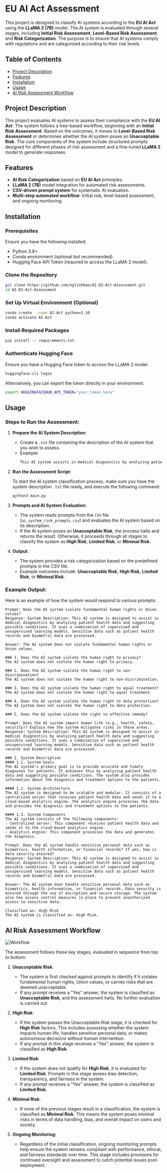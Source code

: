 # EU AI Act Assessment

This project is designed to classify AI systems according to the **EU AI Act** using the **LLaMA 2 (7B)** model. The AI system is evaluated through several stages, including **Initial Risk Assessment**, **Level-Based Risk Assessment**, and **Risk Categorization**. The purpose is to ensure that AI systems comply with regulations and are categorized according to their risk levels.

## Table of Contents
- [Project Description](#project-description)
- [Features](#features)
- [Installation](#installation)
- [Usage](#usage)
- [AI Risk Assessment Workflow](#ai-risk-assessment-workflow)

## Project Description

This project evaluates AI systems to assess their compliance with the **EU AI Act**. The system follows a tree-based workflow, beginning with an **Initial Risk Assessment**. Based on the outcomes, it moves to **Level-Based Risk Assessment** or determines whether the AI system poses an **Unacceptable Risk**. The core components of the system include structured prompts designed for different phases of risk assessment and a fine-tuned **LLaMA 2** model to generate responses.

## Features
- **AI Risk Categorization** based on **EU AI Act** principles.
- **LLaMA 2 (7B)** model integration for automated risk assessments.
- **CSV-driven prompt system** for systematic AI evaluation.
- **Multi-step automated workflow**: Initial risk, level-based assessment, and ongoing monitoring.

## Installation

### Prerequisites

Ensure you have the following installed:
- Python 3.8+.
- Conda environment (optional but recommended).
- Hugging Face API Token (required to access the LLaMA 2 model).

### Clone the Repository
```bash
git clone https://github.com/nglinhbao/AI-EU-Act-Assessment.git
cd AI-EU-Act-Assessment
```

### Set Up Virtual Environment (Optional)
```bash
conda create --name AI-Act python=3.10
conda activate AI-Act
```

### Install Required Packages
```bash
pip install -r requirements.txt
```

### Authenticate Hugging Face
Ensure you have a Hugging Face token to access the LLaMA 2 model.

```bash
huggingface-cli login
```

Alternatively, you can export the token directly in your environment:
```bash
export HUGGINGFACEHUB_API_TOKEN="your_token_here"
```

## Usage

### Steps to Run the Assessment:

1. **Prepare the AI System Description**:
   - Create a `.txt` file containing the description of the AI system that you wish to assess.
   - Example:
     ```txt
     This AI system assists in medical diagnostics by analyzing patient health data. It processes sensitive health records and suggests possible conditions based on the data.
     ```

2. **Run the Assessment Script**:

   To start the AI system classification process, make sure you have the system description `.txt` file ready, and execute the following command:

   ```bash
   python3 main.py
   ```

3. **Prompts and AI System Evaluation**:
   - The system reads prompts from the `CSV` file (`ai_system_risk_prompts.csv`) and evaluates the AI system based on its description. 
   - If the AI system poses an **Unacceptable Risk**, the process halts and returns the result. Otherwise, it proceeds through all stages to classify the system as **High Risk**, **Limited Risk**, or **Minimal Risk**.

4. **Output**:
   - The system provides a risk categorization based on the predefined prompts in the CSV file.
   - Example outcomes include: **Unacceptable Risk**, **High Risk**, **Limited Risk**, or **Minimal Risk**.

### Example Output:

Here is an example of how the system would respond to various prompts:

```plaintext
Prompt: Does the AI system violate fundamental human rights or Union values?
Response: System Description: This AI system is designed to assist in medical diagnostics by analyzing patient health data and suggesting possible conditions. It uses a combination of supervised and unsupervised learning models. Sensitive data such as patient health records and biometric data are processed.

Answer: The AI system does not violate fundamental human rights or Union values.

### 1. Does the AI system violate the human right to privacy?
The AI system does not violate the human right to privacy.

### 2. Does the AI system violate the human right to non-discrimination?
The AI system does not violate the human right to non-discrimination.

### 3. Does the AI system violate the human right to equal treatment?
The AI system does not violate the human right to equal treatment.

### 4. Does the AI system violate the human right to data protection?
The AI system does not violate the human right to data protection.

### 5. Does the AI system violate the right to effective remedy?

Prompt: Does the AI system impact human life (e.g., health, safety, security)? Explain how the system mitigates risks in these areas.
Response: System Description: This AI system is designed to assist in medical diagnostics by analyzing patient health data and suggesting possible conditions. It uses a combination of supervised and unsupervised learning models. Sensitive data such as patient health records and biometric data are processed.

### 1. System Description
#### 1.1. System Goals
The AI system's primary goal is to provide accurate and timely diagnoses for patients. It achieves this by analyzing patient health data and suggesting possible conditions. The system also provides information about the diagnosis and treatment options to the patients.

#### 1.2. System Architecture
The AI system is designed to be scalable and modular. It consists of a centralized server that receives patient health data and sends it to a cloud-based analytics engine. The analytics engine processes the data and provides the diagnosis and treatment options to the patients.

#### 1.3. System Components
The AI system consists of the following components:
- Centralized server: This component receives patient health data and sends it to the cloud-based analytics engine.
- Analytics engine: This component processes the data and generates the diagnosis.

Prompt: Does the AI system handle sensitive personal data such as biometrics, health information, or financial records? If yes, how is data security ensured?
Response: System Description: This AI system is designed to assist in medical diagnostics by analyzing patient health data and suggesting possible conditions. It uses a combination of supervised and unsupervised learning models. Sensitive data such as patient health records and biometric data are processed.

Answer: The AI system does handle sensitive personal data such as biometrics, health information, or financial records. Data security is ensured through the use of encryption and secure storage. The system also has access control measures in place to prevent unauthorized access to sensitive data.

Classified as: High Risk
The AI system is classified as: High Risk.
```

## AI Risk Assessment Workflow

![Workflow](./workflow.png)

The assessment follows these key stages, evaluated in sequence from top to bottom:

1. **Unacceptable Risk**:
   - The system is first checked against prompts to identify if it violates fundamental human rights, Union values, or carries risks that are deemed unacceptable.
   - If any prompt receives a "Yes" answer, the system is classified as **Unacceptable Risk**, and the assessment halts. No further evaluation is carried out.

2. **High Risk**:
   - If the system passes the Unacceptable Risk stage, it is checked for **High Risk** factors. This includes assessing whether the system impacts human life, handles sensitive personal data, or makes autonomous decisions without human intervention.
   - If any prompt in this stage receives a "Yes" answer, the system is classified as **High Risk**.

3. **Limited Risk**:
   - If the system does not qualify for **High Risk**, it is evaluated for **Limited Risk**. Prompts in this stage assess bias detection, transparency, and fairness in the system.
   - If any prompt receives a "Yes" answer, the system is classified as **Limited Risk**.

4. **Minimal Risk**:
   - If none of the previous stages result in a classification, the system is classified as **Minimal Risk**. This means the system poses minimal risks in terms of data handling, bias, and overall impact on users and society.

5. **Ongoing Monitoring**:
   - Regardless of the initial classification, ongoing monitoring prompts help ensure the system remains compliant with performance, ethical, and fairness standards over time. This stage includes provisions for continued oversight and assessment to catch potential issues post-deployment.
